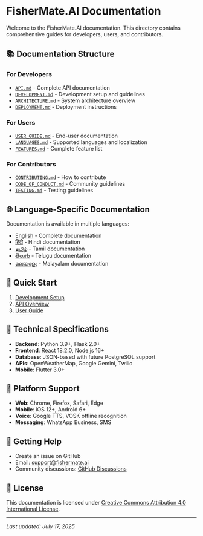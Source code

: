 # FisherMate.AI Documentation

Welcome to the FisherMate.AI documentation. This directory contains comprehensive guides for developers, users, and contributors.

## 📚 Documentation Structure

### For Developers
- [`API.md`](API.md) - Complete API documentation
- [`DEVELOPMENT.md`](DEVELOPMENT.md) - Development setup and guidelines
- [`ARCHITECTURE.md`](ARCHITECTURE.md) - System architecture overview
- [`DEPLOYMENT.md`](DEPLOYMENT.md) - Deployment instructions

### For Users
- [`USER_GUIDE.md`](USER_GUIDE.md) - End-user documentation
- [`LANGUAGES.md`](LANGUAGES.md) - Supported languages and localization
- [`FEATURES.md`](FEATURES.md) - Complete feature list

### For Contributors
- [`CONTRIBUTING.md`](../CONTRIBUTING.md) - How to contribute
- [`CODE_OF_CONDUCT.md`](CODE_OF_CONDUCT.md) - Community guidelines
- [`TESTING.md`](TESTING.md) - Testing guidelines

## 🌐 Language-Specific Documentation

Documentation is available in multiple languages:
- [English](en/) - Complete documentation
- [हिंदी](hi/) - Hindi documentation
- [தமிழ்](ta/) - Tamil documentation
- [తెలుగు](te/) - Telugu documentation
- [മലയാളം](ml/) - Malayalam documentation

## 🚀 Quick Start

1. [Development Setup](DEVELOPMENT.md#setup)
2. [API Overview](API.md#overview)
3. [User Guide](USER_GUIDE.md#getting-started)

## 🔧 Technical Specifications

- **Backend**: Python 3.9+, Flask 2.0+
- **Frontend**: React 18.2.0, Node.js 16+
- **Database**: JSON-based with future PostgreSQL support
- **APIs**: OpenWeatherMap, Google Gemini, Twilio
- **Mobile**: Flutter 3.0+

## 📱 Platform Support

- **Web**: Chrome, Firefox, Safari, Edge
- **Mobile**: iOS 12+, Android 6+
- **Voice**: Google TTS, VOSK offline recognition
- **Messaging**: WhatsApp Business, SMS

## 🤝 Getting Help

- Create an issue on GitHub
- Email: support@fishermate.ai
- Community discussions: [GitHub Discussions](https://github.com/fishermate-ai/fishermate/discussions)

## 📄 License

This documentation is licensed under [Creative Commons Attribution 4.0 International License](https://creativecommons.org/licenses/by/4.0/).

---

*Last updated: July 17, 2025*
